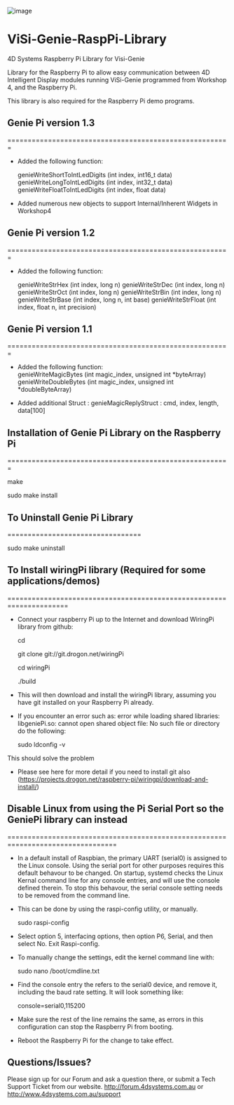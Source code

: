 ![image](http://www.4dsystems.com.au/downloads/4DLogo.png)

ViSi-Genie-RaspPi-Library
====================

4D Systems Raspberry Pi Library for Visi-Genie

Library for the Raspberry Pi to allow easy communication between 4D Intelligent Display modules running ViSi-Genie programmed from Workshop 4, and the Raspberry Pi.

This library is also required for the Raspberry Pi demo programs.

## Genie Pi version 1.3 
=======================================================
*	Added the following function:

	genieWriteShortToIntLedDigits   (int index, int16_t data)
	genieWriteLongToIntLedDigits    (int index, int32_t data)
	genieWriteFloatToIntLedDigits   (int index, float data)
	
*	Added numerous new objects to support Internal/Inherent Widgets in Workshop4	

## Genie Pi version 1.2 
=======================================================
*	Added the following function:

	genieWriteStrHex	(int index, long n)
	genieWriteStrDec	(int index, long n)
	genieWriteStrOct	(int index, long n)
	genieWriteStrBin	(int index, long n)
	genieWriteStrBase	(int index, long n, int base)
	genieWriteStrFloat	(int index, float n, int precision)
	
## Genie Pi version 1.1 
=======================================================
*	Added the following function:	
	genieWriteMagicBytes	(int magic_index, unsigned int *byteArray) 
	genieWriteDoubleBytes	(int magic_index, unsigned int *doubleByteArray)
	
* 	Added additional Struct : 
		genieMagicReplyStruct :	cmd, index, length, data[100]	

		
		

## Installation of Genie Pi Library on the Raspberry Pi
=======================================================

  make

  sudo make install

## To Uninstall Genie Pi Library
=================================

  sudo make uninstall
  

## To Install wiringPi library (Required for some applications/demos)
=====================================================================
* Connect your raspberry Pi up to the Internet and download WiringPi library from github:
  
  
  cd
  
  git clone git://git.drogon.net/wiringPi
  
  cd wiringPi
  
  ./build
  
  
* This will then download and install the wiringPi library, assuming you have git installed on your Raspberry Pi already.

* If you encounter an error such as: error while loading shared libraries: libgeniePi.so: cannot open shared object file: No such file or directory
do the following:

  sudo ldconfig -v

This should solve the problem

* Please see here for more detail if you need to install git also (https://projects.drogon.net/raspberry-pi/wiringpi/download-and-install/)
  

## Disable Linux from using the Pi Serial Port so the GeniePi library can instead
=================================================================================
* In a default install of Raspbian, the primary UART (serial0) is assigned to the Linux console. Using the serial port for other purposes requires this default behavour to be changed. On startup, systemd checks the Linux Kernal command line for any console entries, and will use the console defined therein. To stop this behavour, the serial console setting needs to be removed from the command line.
* This can be done by using the raspi-config utility, or manually.

  sudo raspi-config

* Select option 5, interfacing options, then option P6, Serial, and then select No. Exit Raspi-config.

* To manually change the settings, edit the kernel command line with:

  sudo nano /boot/cmdline.txt

* Find the console entry the refers to the serial0 device, and remove it, including the baud rate setting. It will look something like:

  console=serial0,115200

* Make sure the rest of the line remains the same, as errors in this configuration can stop the Raspberry Pi from booting.

* Reboot the Raspberry Pi for the change to take effect.


## Questions/Issues?

Please sign up for our Forum and ask a question there, or submit a Tech Support Ticket from our website.
http://forum.4dsystems.com.au or http://www.4dsystems.com.au/support
